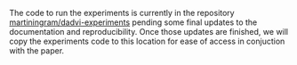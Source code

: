 The code to run the experiments is currently in the repository
[martiningram/dadvi-experiments](https://github.com/martiningram/dadvi-experiments)
pending some final updates to the documentation and reproducibility.
Once those updates are finished, we will copy the experiments code to this
location for ease of access in conjuction with the paper.